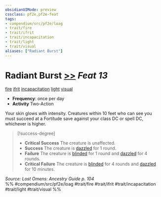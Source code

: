 ```yaml
---
obsidianUIMode: preview
cssclass: pf2e,pf2e-feat
tags:
- compendium/src/pf2e/loag
- trait/fire
- trait/ifrit
- trait/incapacitation
- trait/light
- trait/visual
aliases: ["Radiant Burst"]
---
```

# Radiant Burst  [>>](chapter-9-playing-the-game.md#Actions "Two-Action") *Feat 13*  
[fire](fire.md "Fire Energy & Element Trait")  [ifrit](ifrit-b2.md "Ifrit Ancestry & Heritage Trait")  [incapacitation](incapacitation.md "Incapacitation Effect Trait")  [light](Reference/Rules/Traits/light.md "Light Effect Trait")  [visual](visual.md "Visual Effect Trait")  

- **Frequency**: once per day
- **Activity** Two-Action

Your skin glows with intensity. Creatures within 10 feet who can see you must succeed at a Fortitude save against your class DC or spell DC, whichever is higher.

> [!success-degree] 
> - **Critical Success** The creature is unaffected.
> - **Success** The creature is [dazzled](conditions.md#Dazzled) for 1 round.
> - **Failure** The creature is [blinded](conditions.md#Blinded) for 1 round and [dazzled](conditions.md#Dazzled) for 4 rounds.
> - **Critical Failure** The creature is [blinded](conditions.md#Blinded) for 4 rounds and [dazzled](conditions.md#Dazzled) for 10 minutes.

*Source: Lost Omens: Ancestry Guide p. 104*  
%% #compendium/src/pf2e/loag #trait/fire #trait/ifrit #trait/incapacitation #trait/light #trait/visual %%